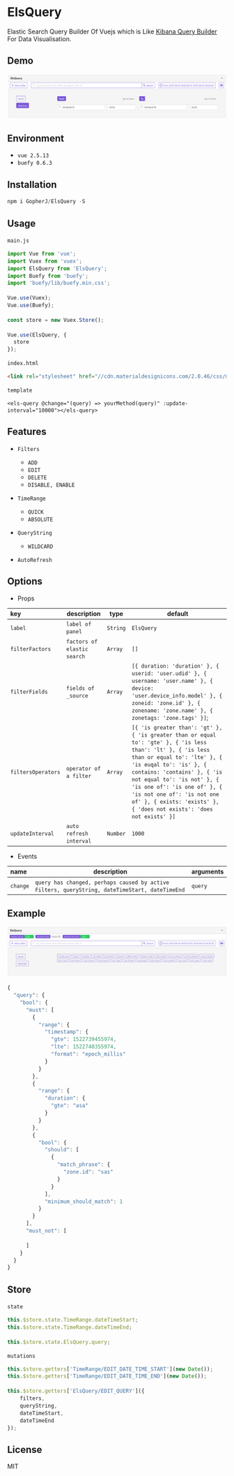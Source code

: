 # ElsQuery

Elastic Search Query Builder Of Vuejs which is Like [Kibana Query Builder](https://demo.elastic.co/app/kibana#/dashboard/b7be4700-6837-11e7-bd1c-eb5e5ad48f8b) For
Data Visualisation.


## Demo

![](./images/ElsQuery.PNG)


## Environment

- `vue 2.5.13`
- `buefy 0.6.3`


## Installation

```javascript
npm i GopherJ/ElsQuery -S
```


## Usage

`main.js`
```javascript
import Vue from 'vue';
import Vuex from 'vuex';
import ElsQuery from 'ElsQuery';
import Buefy from 'buefy';
import 'buefy/lib/buefy.min.css';

Vue.use(Vuex);
Vue.use(Buefy);

const store = new Vuex.Store();

Vue.use(ElsQuery, {
  store
});
```

`index.html`
```html
<link rel="stylesheet" href="//cdn.materialdesignicons.com/2.0.46/css/materialdesignicons.min.css">
```

`template`
```vue
<els-query @change="(query) => yourMethod(query)" :update-interval="10000"></els-query>
```


## Features

- `Filters`
  - `ADD`
  - `EDIT`
  - `DELETE`
  - `DISABLE, ENABLE`

- `TimeRange`
  - `QUICK`
  - `ABSOLUTE`

- `QueryString`
  - `WILDCARD`

- `AutoRefresh`

## Options

- Props

|key|description|type|default|
|:---|---|---|---|
|`label`|`label of panel`|`String`|`ElsQuery`|
|`filterFactors`|`factors of elastic search`|`Array`|`[]`|
|`filterFields`|`fields of _source`|`Array`|`[{ duration: 'duration' }, { userid: 'user.udid' }, { username: 'user.name' }, { device: 'user.device_info.model' }, { zoneid: 'zone.id' }, { zonename: 'zone.name' }, { zonetags: 'zone.tags' }]`;|
|`filtersOperators`|`operator of a filter`|`Array`|`[{ 'is greater than': 'gt' }, { 'is greater than or equal to': 'gte' }, { 'is less than': 'lt' }, { 'is less than or equal to': 'lte' }, { 'is euqal to': 'is' }, { contains: 'contains' }, { 'is not equal to': 'is not' }, { 'is one of': 'is one of' }, { 'is not one of': 'is not one of' }, { exists: 'exists' }, { 'does not exists': 'does not exists' }]`|
|`updateInterval`|`auto refresh interval`|`Number`|`1000`|

- Events

|name|description|arguments|
|:---|---|---|
|`change`|`query has changed, perhaps caused by active Filters, queryString, dateTimeStart, dateTimeEnd`|`query`|


## Example

![](./images/ElsQuery2.PNG)

```javascript
{
  "query": {
    "bool": {
      "must": [
        {
          "range": {
            "timestamp": {
              "gte": 1522739455974,
              "lte": 1522740355974,
              "format": "epoch_millis"
            }
          }
        },
        {
          "range": {
            "duration": {
              "gte": "asa"
            }
          }
        },
        {
          "bool": {
            "should": [
              {
                "match_phrase": {
                  "zone.id": "sas"
                }
              }
            ],
            "minimum_should_match": 1
          }
        }
      ],
      "must_not": [

      ]
    }
  }
}
```


## Store

`state`
```javascript
this.$store.state.TimeRange.dateTimeStart;
this.$store.state.TimeRange.dateTimeEnd;

this.$store.state.ElsQuery.query;
```

`mutations`
```javascript
this.$store.getters['TimeRange/EDIT_DATE_TIME_START'](new Date());
this.$store.getters['TimeRange/EDIT_DATE_TIME_END'](new Date());

this.$store.getters['ElsQuery/EDIT_QUERY']({
    filters,
    queryString,
    dateTimeStart,
    dateTimeEnd
});
```


## License
MIT

